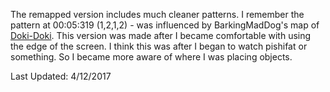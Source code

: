 The remapped version includes much cleaner patterns.  I remember the pattern at 00:05:319 (1,2,1,2) - was influenced by BarkingMadDog's map of [Doki-Doki](https://osu.ppy.sh/beatmapsets/575777#osu/1219148).
This version was made after I became comfortable with using the edge of the screen.  I think this was after I began to watch pishifat or something.
So I became more aware of where I was placing objects.

Last Updated: 4/12/2017
